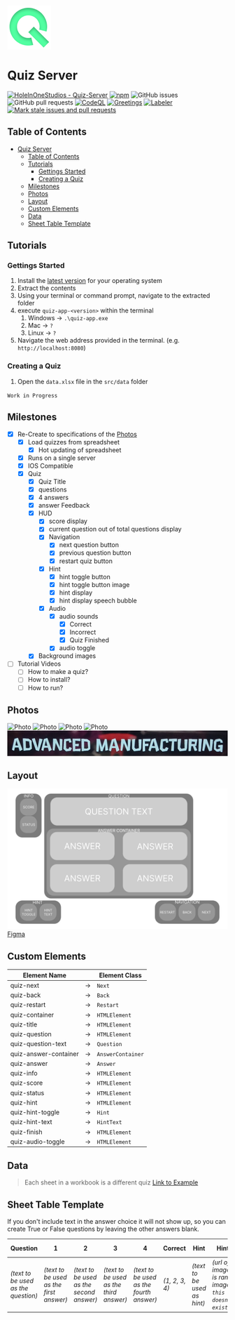 ![Logo](./docs/reference/icon.png)

# Quiz Server

[![HoleInOneStudios - Quiz-Server](https://img.shields.io/static/v1?label=HoleInOneStudios&message=Quiz-Server&color=blue&logo=github)](https://github.com/HoleInOneStudios/Quiz-Server "Go to GitHub repo")
[![npm](https://img.shields.io/npm/v/package.svg?color=blue)](https://www.npmjs.org/package/@holeinonestudios/quiz-app)
![GitHub issues](https://img.shields.io/github/issues/HoleInOneStudios/Quiz-Server)
![GitHub pull requests](https://img.shields.io/github/issues-pr/HoleInOneStudios/Quiz-Server)
[![CodeQL](https://github.com/HoleInOneStudios/Quiz-Server/actions/workflows/codeql-analysis.yml/badge.svg?branch=main)](https://github.com/HoleInOneStudios/Quiz-Server/actions/workflows/codeql-analysis.yml)
[![Greetings](https://github.com/HoleInOneStudios/Quiz-Server/actions/workflows/greetings.yml/badge.svg?branch=main)](https://github.com/HoleInOneStudios/Quiz-Server/actions/workflows/greetings.yml)
[![Labeler](https://github.com/HoleInOneStudios/Quiz-Server/actions/workflows/labeler.yml/badge.svg?branch=main)](https://github.com/HoleInOneStudios/Quiz-Server/actions/workflows/labeler.yml)
[![Mark stale issues and pull requests](https://github.com/HoleInOneStudios/Quiz-Server/actions/workflows/stale.yml/badge.svg?branch=main)](https://github.com/HoleInOneStudios/Quiz-Server/actions/workflows/stale.yml)

## Table of Contents

- [Quiz Server](#quiz-server)
  - [Table of Contents](#table-of-contents)
  - [Tutorials](#tutorials)
    - [Gettings Started](#gettings-started)
    - [Creating a Quiz](#creating-a-quiz)
  - [Milestones](#milestones)
  - [Photos](#photos)
  - [Layout](#layout)
  - [Custom Elements](#custom-elements)
  - [Data](#data)
  - [Sheet Table Template](#sheet-table-template)

## Tutorials

### Gettings Started

1. Install the [latest version](https://github.com/HoleInOneStudios/Quiz-Server/releases/latest) for your operating system
2. Extract the contents
3. Using your terminal or command prompt, navigate to the extracted folder
4. execute `quiz-app-<version>` within the terminal
   1. Windows &rarr; `.\quiz-app.exe`
   2. Mac &rarr; `?`
   3. Linux &rarr; `?`
5. Navigate the web address provided in the terminal. (e.g. `http://localhost:8080`)

### Creating a Quiz

1. Open the `data.xlsx` file in the `src/data` folder

`Work in Progress`

## Milestones

- [x] Re-Create to specifications of the [Photos](#photos)
  - [x] Load quizzes from spreadsheet
    - [x] Hot updating of spreadsheet
  - [x] Runs on a single server
  - [x] IOS Compatible
  - [x] Quiz
    - [x] Quiz Title
    - [x] questions
    - [x] 4 answers
    - [x] answer Feedback
    - [x] HUD
      - [x] score display
      - [x] current question out of total questions display
      - [x] Navigation
        - [x] next question button
        - [x] previous question button
        - [x] restart quiz button
      - [x] Hint
        - [x] hint toggle button
        - [x] hint toggle button image
        - [x] hint display
        - [x] hint display speech bubble
      - [x] Audio
        - [x] audio sounds
          - [x] Correct
          - [x] Incorrect
          - [x] Quiz Finished
        - [x] audio toggle
    - [x] Background images
- [ ] Tutorial Videos
  - [ ] How to make a quiz?
  - [ ] How to install?
  - [ ] How to run?

## Photos

![Photo](./docs/reference/20220820_115745.jpg)
![Photo](./docs/reference/20220820_115750.jpg)
![Photo](./docs/reference/20220820_115756.jpg)
![Photo](./docs/reference/20220820_120202.jpg)
![Photo](./docs/reference/COPY20220820_115756.jpg)

## Layout

![Layout](./docs/reference/Quiz-Container.svg)
[Figma](https://www.figma.com/file/juw197Ed7Ec5yTbPfFytLu/Quiz-Server?node-id=0%3A1)

## Custom Elements

| Element Name          |         | Element Class     |
| --------------------- | ------- | ----------------- |
| quiz-next             | &#8594; | `Next`            |
| quiz-back             | &#8594; | `Back`            |
| quiz-restart          | &#8594; | `Restart`         |
| quiz-container        | &#8594; | `HTMLElement`     |
| quiz-title            | &#8594; | `HTMLElement`     |
| quiz-question         | &#8594; | `HTMLElement`     |
| quiz-question-text    | &#8594; | `Question`        |
| quiz-answer-container | &#8594; | `AnswerContainer` |
| quiz-answer           | &#8594; | `Answer`          |
| quiz-info             | &#8594; | `HTMLElement`     |
| quiz-score            | &#8594; | `HTMLElement`     |
| quiz-status           | &#8594; | `HTMLElement`     |
| quiz-hint             | &#8594; | `HTMLElement`     |
| quiz-hint-toggle      | &#8594; | `Hint`            |
| quiz-hint-text        | &#8594; | `HintText`        |
| quiz-finish           | &#8594; | `HTMLElement`     |
| quiz-audio-toggle     | &#8594; | `HTMLElement`     |

## Data

> Each sheet in a workbook is a different quiz
> [Link to Example](./src/data/data.xlsx)

## Sheet Table Template

If you don't include text in the answer choice it will not show up, so you can create True or False questions by leaving the other answers blank.

| Question                            | 1                                       | 2                                        | 3                                       | 4                                        | Correct        | Hint                        | Hint Image                                                                 | Background Image                               |
| ----------------------------------- | --------------------------------------- | ---------------------------------------- | --------------------------------------- | ---------------------------------------- | -------------- | --------------------------- | -------------------------------------------------------------------------- | ---------------------------------------------- |
| *(text to be used as the question)* | *(text to be used as the first answer)* | *(text to be used as the second answer)* | *(text to be used as the third answer)* | *(text to be used as the fourth answer)* | *(1, 2, 3, 4)* | *(text to be used as hint)* | *(url of image(Default is random image from `this person doesn't exist`))* | *(url of image(Default is `placeholder.jpg`))* |
